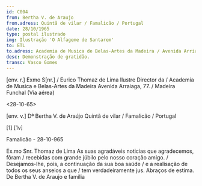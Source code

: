 ```yaml
---
id: C004
from: Bertha V. de Araujo  
from.adress: Quintã de vilar / Famalicão / Portugal 
date: 28/10/1965
type: postal ilustrado
img: Ilustração 'O Alfageme de Santarem'
to: ETL
to.adress: Academia de Musica de Belas-Artes da Madeira / Avenida Arriaga. 77 / Funchal / Madeira
desc: Demonstração de gratidão.
transc: Vasco Gomes
---
```


[env. r.]
	Exmo S[nr.]  / Eurico Thomaz de Lima
Ilustre Director da / Academia de Musica e Belas-Artes da Madeira
Avenida Arraiaga, 77. / Madeira Funchal
(Via aérea) 

<28-10-65> 

[env. v.]
Dª Bertha V. de Araújo
Quintã de vilar / Famalicão / Portugal

[1] 
[1v] 

Famalicão - 28-10-965

Ex.mo  Snr. Thomaz de Lima
As suas agradáveis noticias que agradecemos, fôram / recebidas com grande júbilo pelo nosso coração amigo. / Desejamos-lhe, pois, a continuação da sua boa saúde / e a realisação de todos os seus anseios a que / tem verdadeiramente jus. Abraços de estima.
De Bertha V. de Araujo e família 

